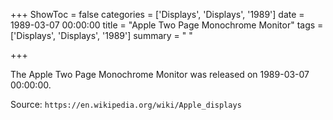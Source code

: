 +++
ShowToc = false
categories = ['Displays', 'Displays', '1989']
date = 1989-03-07 00:00:00
title = "Apple Two Page Monochrome Monitor"
tags = ['Displays', 'Displays', '1989']
summary = " "

+++

The Apple Two Page Monochrome Monitor was released on 1989-03-07 00:00:00.

Source: `https://en.wikipedia.org/wiki/Apple_displays`


